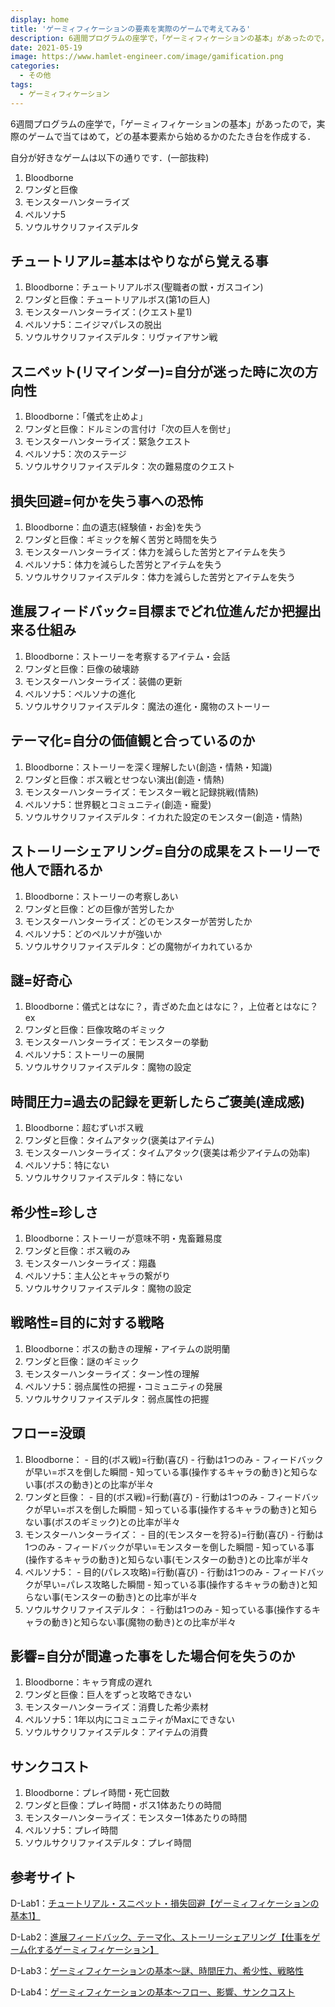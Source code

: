 ```yaml
---
display: home
title: 'ゲーミィフィケーションの要素を実際のゲームで考えてみる'
description: 6週間プログラムの座学で，「ゲーミィフィケーションの基本」があったので，実際のゲームで当てはめて，どの基本要素から始めるかのたたき台を作成する．
date: 2021-05-19
image: https://www.hamlet-engineer.com/image/gamification.png
categories: 
  - その他
tags:
  - ゲーミィフィケーション
---
```

6週間プログラムの座学で，「ゲーミィフィケーションの基本」があったので，実際のゲームで当てはめて，どの基本要素から始めるかのたたき台を作成する．

<!-- more -->

自分が好きなゲームは以下の通りです．(一部抜粋)
1. Bloodborne
2. ワンダと巨像
3. モンスターハンターライズ
4. ペルソナ5
5. ソウルサクリファイスデルタ

## チュートリアル=基本はやりながら覚える事
  1. Bloodborne：チュートリアルボス(聖職者の獣・ガスコイン)
  2. ワンダと巨像：チュートリアルボス(第1の巨人)
  3. モンスターハンターライズ：(クエスト星1)
  4. ペルソナ5：ニイジマパレスの脱出
  5. ソウルサクリファイスデルタ：リヴァイアサン戦

## スニペット(リマインダー)=自分が迷った時に次の方向性
  1. Bloodborne：「儀式を止めよ」
  2. ワンダと巨像：ドルミンの言付け「次の巨人を倒せ」
  3. モンスターハンターライズ：緊急クエスト
  4. ペルソナ5：次のステージ
  5. ソウルサクリファイスデルタ：次の難易度のクエスト

## 損失回避=何かを失う事への恐怖
  1. Bloodborne：血の遺志(経験値・お金)を失う
  2. ワンダと巨像：ギミックを解く苦労と時間を失う
  3. モンスターハンターライズ：体力を減らした苦労とアイテムを失う
  4. ペルソナ5：体力を減らした苦労とアイテムを失う
  5. ソウルサクリファイスデルタ：体力を減らした苦労とアイテムを失う

## 進展フィードバック=目標までどれ位進んだか把握出来る仕組み
  1. Bloodborne：ストーリーを考察するアイテム・会話
  2. ワンダと巨像：巨像の破壊跡
  3. モンスターハンターライズ：装備の更新
  4. ペルソナ5：ペルソナの進化
  5. ソウルサクリファイスデルタ：魔法の進化・魔物のストーリー

## テーマ化=自分の価値観と合っているのか
  1. Bloodborne：ストーリーを深く理解したい(創造・情熱・知識)
  2. ワンダと巨像：ボス戦とせつない演出(創造・情熱)
  3. モンスターハンターライズ：モンスター戦と記録挑戦(情熱)
  4. ペルソナ5：世界観とコミュニティ(創造・寵愛)
  5. ソウルサクリファイスデルタ：イカれた設定のモンスター(創造・情熱)

## ストーリーシェアリング=自分の成果をストーリーで他人で語れるか
  1. Bloodborne：ストーリーの考察しあい
  2. ワンダと巨像：どの巨像が苦労したか
  3. モンスターハンターライズ：どのモンスターが苦労したか
  4. ペルソナ5：どのペルソナが強いか
  5. ソウルサクリファイスデルタ：どの魔物がイカれているか

## 謎=好奇心
  1. Bloodborne：儀式とはなに？，青ざめた血とはなに？，上位者とはなに？ex
  2. ワンダと巨像：巨像攻略のギミック
  3. モンスターハンターライズ：モンスターの挙動
  4. ペルソナ5：ストーリーの展開
  5. ソウルサクリファイスデルタ：魔物の設定

## 時間圧力=過去の記録を更新したらご褒美(達成感)
  1. Bloodborne：超むずいボス戦
  2. ワンダと巨像：タイムアタック(褒美はアイテム)
  3. モンスターハンターライズ：タイムアタック(褒美は希少アイテムの効率)
  4. ペルソナ5：特にない
  5. ソウルサクリファイスデルタ：特にない

## 希少性=珍しさ
  1. Bloodborne：ストーリーが意味不明・鬼畜難易度
  2. ワンダと巨像：ボス戦のみ
  3. モンスターハンターライズ：翔蟲
  4. ペルソナ5：主人公とキャラの繋がり
  5. ソウルサクリファイスデルタ：魔物の設定

## 戦略性=目的に対する戦略
  1. Bloodborne：ボスの動きの理解・アイテムの説明蘭
  2. ワンダと巨像：謎のギミック
  3. モンスターハンターライズ：ターン性の理解
  4. ペルソナ5：弱点属性の把握・コミュニティの発展
  5. ソウルサクリファイスデルタ：弱点属性の把握

## フロー=没頭
  1. Bloodborne：
    - 目的(ボス戦)=行動(喜び)
    - 行動は1つのみ
    - フィードバックが早い=ボスを倒した瞬間
    - 知っている事(操作するキャラの動き)と知らない事(ボスの動き)との比率が半々
  2. ワンダと巨像：
    - 目的(ボス戦)=行動(喜び)
    - 行動は1つのみ
    - フィードバックが早い=ボスを倒した瞬間
    - 知っている事(操作するキャラの動き)と知らない事(ボスのギミック)との比率が半々
  3. モンスターハンターライズ：
    - 目的(モンスターを狩る)=行動(喜び)
    - 行動は1つのみ
    - フィードバックが早い=モンスターを倒した瞬間
    - 知っている事(操作するキャラの動き)と知らない事(モンスターの動き)との比率が半々
  4. ペルソナ5：
    - 目的(パレス攻略)=行動(喜び)
    - 行動は1つのみ
    - フィードバックが早い=パレス攻略した瞬間
    - 知っている事(操作するキャラの動き)と知らない事(モンスターの動き)との比率が半々
  5. ソウルサクリファイスデルタ：
    - 行動は1つのみ
    - 知っている事(操作するキャラの動き)と知らない事(魔物の動き)との比率が半々

## 影響=自分が間違った事をした場合何を失うのか
  1. Bloodborne：キャラ育成の遅れ
  2. ワンダと巨像：巨人をずっと攻略できない
  3. モンスターハンターライズ：消費した希少素材
  4. ペルソナ5：1年以内にコミュニティがMaxにできない
  5. ソウルサクリファイスデルタ：アイテムの消費

## サンクコスト
  1. Bloodborne：プレイ時間・死亡回数
  2. ワンダと巨像：プレイ時間・ボス1体あたりの時間
  3. モンスターハンターライズ：モンスター1体あたりの時間
  4. ペルソナ5：プレイ時間
  5. ソウルサクリファイスデルタ：プレイ時間



## 参考サイト
D-Lab1：[チュートリアル・スニペット・損失回避【ゲーミィフィケーションの基本1】](https://daigovideolab.jp/play/wM94dzd1W9wFqg43Rnsr)

D-Lab2：[進展フィードバック、テーマ化、ストーリーシェアリング【仕事をゲーム化するゲーミィフィケーション】](https://daigovideolab.jp/play/HUzmomReYlfrOgatqo87)

D-Lab3：[ゲーミィフィケーションの基本〜謎、時間圧力、希少性、戦略性](https://daigovideolab.jp/play/jmv0vTgatOuKJfeKWT5I)

D-Lab4：[ゲーミィフィケーションの基本〜フロー、影響、サンクコスト](https://daigovideolab.jp/play/H6nXiKK05wdu7NogpWX5)
